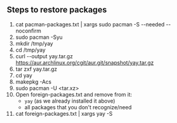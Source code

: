 ## Steps to restore packages

1. cat pacman-packages.txt | xargs sudo pacman -S --needed --noconfirm
1. sudo pacman -Syu
1. mkdir /tmp/yay
1. cd /tmp/yay
1. curl --output yay.tar.gz https://aur.archlinux.org/cgit/aur.git/snapshot/yay.tar.gz
1. tar zxf yay.tar.gz
1. cd yay
1. makepkg -Acs
1. sudo pacman -U <tar.xz>
1. Open foreign-packages.txt and remove from it:
     - `yay` (as we already installed it above)
     - all packages that you don't recognize/need
1. cat foreign-packages.txt | xargs yay -S
